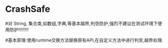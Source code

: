 # CrashSafe

#对 String, 集合类,如数组,字典,等基本越界,判空防护,强烈不建议在测试环境下使用防护!!!!!!!!

#基本原理:使用runtime交换方法替换原有API,在自定义方法中进行判空,越界处理.
